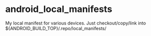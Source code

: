 android_local_manifests
=======================

My local manifest for various devices. Just checkout/copy/link into ${ANDROID_BUILD_TOP}/.repo/local_manifests/

